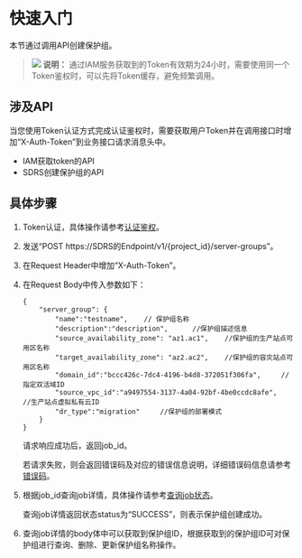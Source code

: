 # 快速入门<a name="sdrs_04_0000"></a>

本节通过调用API创建保护组。

>![](public_sys-resources/icon-note.gif) **说明：** 
>通过IAM服务获取到的Token有效期为24小时，需要使用同一个Token鉴权时，可以先将Token缓存，避免频繁调用。

## 涉及API<a name="zh-cn_topic_0121682346_section872994"></a>

当您使用Token认证方式完成认证鉴权时，需要获取用户Token并在调用接口时增加“X-Auth-Token”到业务接口请求消息头中。

-   IAM获取token的API
-   SDRS创建保护组的API

## 具体步骤<a name="zh-cn_topic_0121682346_section7856948"></a>

1.  Token认证，具体操作请参考[认证鉴权](认证鉴权.md)。
2.  发送“POST  https://SDRS的Endpoint/v1/\{project\_id\}/server-groups”。
3.  在Request Header中增加“X-Auth-Token”。
4.  在Request Body中传入参数如下：

    ```
    {
        "server_group": {               
            "name":"testname",    // 保护组名称           
            "description":"description",      //保护组描述信息         
            "source_availability_zone": "az1.ac1",    //保护组的生产站点可用区名称          
            "target_availability_zone": "az2.ac2",    //保护组的容灾站点可用区名称
            "domain_id":"bccc426c-7dc4-4196-b4d8-372051f306fa",     //指定双活域ID          
            "source_vpc_id":"a9497554-3137-4a04-92bf-4be0ccdc8afe",   //生产站点虚拟私有云ID             
            "dr_type":"migration"     //保护组的部署模式    
        } 
    }
    ```

    请求响应成功后，返回job\_id。

    若请求失败，则会返回错误码及对应的错误信息说明，详细错误码信息请参考[错误码](错误码.md)。


1.  根据job\_id查询job详情，具体操作请参考[查询job状态](查询job状态.md)。

    查询job详情返回状态status为“SUCCESS”，则表示保护组创建成功。

2.  查询job详情的body体中可以获取到保护组ID，根据获取到的保护组ID可对保护组进行查询、删除、更新保护组名称操作。

